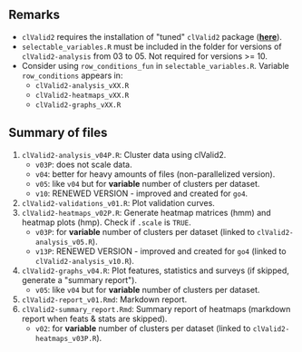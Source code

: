 ## Remarks

* ``clValid2`` requires the installation of "tuned" ``clValid2`` package (**[here](https://github.com/quesadagranja/clValid2)**).
* ``selectable_variables.R`` must be included in the folder for versions of ``clValid2-analysis`` from 03 to 05. Not required for versions >= 10. 
* Consider using ``row_conditions_fun`` in ``selectable_variables.R``. Variable ``row_conditions`` appears in:
	* ``clValid2-analysis_vXX.R``
	* ``clValid2-heatmaps_vXX.R``
	* ``clValid2-graphs_vXX.R``

## Summary of files

1. ``clValid2-analysis_v04P.R``: Cluster data using clValid2.
	* ``v03P``: does not scale data.
	* ``v04``: better for heavy amounts of files (non-parallelized version).
	* ``v05``: like ``v04`` but for **variable** number of clusters per dataset.
	* ``v10``: RENEWED VERSION - improved and created for ``go4``.
2. ``clValid2-validations_v01.R``: Plot validation curves.
3. ``clValid2-heatmaps_v02P.R``: Generate heatmap matrices (hmm) and heatmap plots (hmp). Check if ``.scale`` is ``TRUE``.
	* ``v03P``: for **variable** number of clusters per dataset (linked to ``clValid2-analysis_v05.R``).
	* ``v13P``: RENEWED VERSION - improved and created for ``go4`` (linked to ``clValid2-analysis_v10.R``).
4. ``clValid2-graphs_v04.R``: Plot features, statistics and surveys (if skipped, generate a "summary report").
	* ``v05``: like ``v04`` but for **variable** number of clusters per dataset.
5. ``clValid2-report_v01.Rmd``: Markdown report.
6. ``clValid2-summary_report.Rmd``: Summary report of heatmaps (markdown report when feats & stats are skipped).
	* ``v02``: for **variable** number of clusters per dataset (linked to ``clValid2-heatmaps_v03P.R``).
